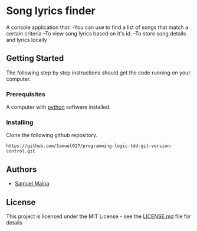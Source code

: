 # Song lyrics finder

A console application that:
-You can use to find a list of songs that match a certain criteria
-To view song lyrics based on it's id.
-To store song details and lyrics locally

## Getting Started

The following step by step instructions should get the code running on your computer.

### Prerequisites

A computer with [python](https://www.python.org/downloads/) software installed.

### Installing

Clone the following github repository. 

`https://github.com/Samuel027/programming-logic-tdd-git-version-control.git`


## Authors

* [Samuel Maina](https://github.com/Samuel027)

## License

This project is licensed under the MIT License - see the [LICENSE.md](LICENSE.md) file for details
